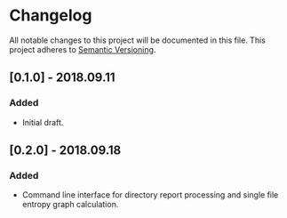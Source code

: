 Changelog
=========
All notable changes to this project will be documented in this file.
This project adheres to [Semantic Versioning](http://semver.org/).

## [0.1.0] - 2018.09.11
### Added
* Initial draft.

## [0.2.0] - 2018.09.18
### Added
* Command line interface for directory report processing and single file entropy graph calculation.

